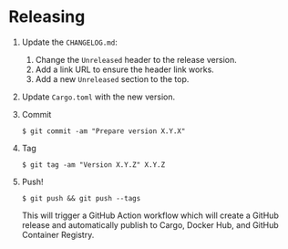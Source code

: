 # Releasing

1. Update the `CHANGELOG.md`:
   1. Change the `Unreleased` header to the release version.
   2. Add a link URL to ensure the header link works.
   3. Add a new `Unreleased` section to the top.

2. Update `Cargo.toml` with the new version.

3. Commit

   ```
   $ git commit -am "Prepare version X.Y.X"
   ```

4. Tag

   ```
   $ git tag -am "Version X.Y.Z" X.Y.Z
   ```

5. Push!

   ```
   $ git push && git push --tags
   ```

   This will trigger a GitHub Action workflow which will create a GitHub release and
   automatically publish to Cargo, Docker Hub, and GitHub Container Registry.
